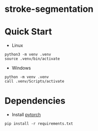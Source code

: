 # stroke-segmentation
# Quick Start
- Linux
```
python3 -m venv .venv
source .venv/bin/activate
```
- Windows
```
python -m venv .venv
call .venv/Scripts/activate
```
# Dependencies
- Install [pytorch](https://pytorch.org/get-started/locally/)
```
pip install -r requirements.txt
```
